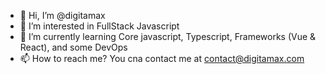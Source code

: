 - 👋 Hi, I’m @digitamax
- 👀 I’m interested in FullStack Javascript
- 🌱 I’m currently learning Core javascript, Typescript, Frameworks (Vue & React), and some DevOps
- 📫 How to reach me? You cna contact me at contact@digitamax.com

<!---
digitamax/digitamax is a ✨ special ✨ repository because its `README.md` (this file) appears on your GitHub profile.
You can click the Preview link to take a look at your changes.
--->
